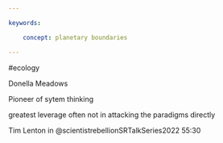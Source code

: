 ```yaml
---

keywords:

    concept: planetary boundaries  

---
```


#ecology



Donella Meadows

Pioneer of sytem thinking

greatest leverage often not in attacking the paradigms directly

Tim Lenton in @scientistrebellionSRTalkSeries2022 55:30

